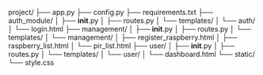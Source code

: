 project/
├── app.py
├── config.py
├── requirements.txt
├── auth_module/
│   ├── __init__.py
│   ├── routes.py
│   └── templates/
│       └── auth/
│           └── login.html
├── management/
│   ├── __init__.py
│   ├── routes.py
│   └── templates/
│       └── management/
│           ├── register_raspberry.html
│           ├── raspberry_list.html
│           └── pir_list.html
├── user/
│   ├── __init__.py
│   ├── routes.py
│   └── templates/
│       └── user/
│           └── dashboard.html
└── static/
    └── style.css
